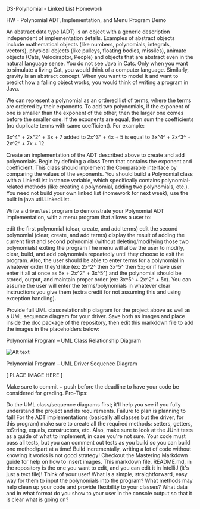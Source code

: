 DS-Polynomial - Linked List Homework

HW - Polynomial ADT, Implementation, and Menu Program Demo

An abstract data type (ADT) is an object with a generic description independent of implementation details. Examples of abstract objects include mathematical objects (like numbers, polynomials, integrals, vectors), physical objects (like pulleys, floating bodies, missiles), animate objects (Cats, Velociraptor, People) and objects that are abstract even in the natural language sense. You do not see Java in Cats. Only when you want to simulate a living Cat, you would think of a computer language. Similarly, gravity is an abstract concept. When you want to model it and want to predict how a falling object works, you would think of writing a program in Java.

We can represent a polynomial as an ordered list of terms, where the terms are ordered by their exponents. To add two polynomials, if the exponent of one is smaller than the exponent of the other, then the larger one comes before the smaller one. If the exponents are equal, then sum the coefficients (no duplicate terms with same coefficient). For example:

3x^4^ + 2x^2^ + 3x + 7 added to 2x^3^ + 4x + 5 is equal to 3x^4^ + 2x^3^ + 2x^2^ + 7x + 12

Create an implementation of the ADT described above to create and add polynomials. Begin by defining a class Term that contains the exponent and coefficient. This class should implement the Comparable interface by comparing the values of the exponents. You should build a Polynomial class with a LinkedList<Term> instance variable, which specifically contains polynomial-related methods (like creating a polynomial, adding two polynomials, etc.). You need not build your own linked list (homework for next week), use the built in java.util.LinkedList.

Write a driver/test program to demonstrate your Polynomial ADT implementation, with a menu program that allows a user to:

edit the first polynomial (clear, create, and add terms)
edit the second polynomial (clear, create, and add terms)
display the result of adding the current first and second polynomial (without deleting/modifying those two polynomials)
exiting the program
The menu will allow the user to modify, clear, build, and add polynomials repeatedly until they choose to exit the program. Also, the user should be able to enter terms for a polynomial in whatever order they’d like (ex: 2x^2^ then 3x^5^ then 5x; or if have user enter it all at once as 5x + 2x^2^ + 3x^5^) and the polynomial should be stored, output, and maintain proper order (ex: 3x^5^ + 2x^2^ + 5x). You can assume the user will enter the terms/polynomials in whatever clear instructions you give them (extra credit for not assuming this and using exception handling).

Provide full UML class relationship diagram for the project above as well as a UML sequence diagram for your driver. Save both as images and place inside the doc package of the repository, then edit this markdown file to add the images in the placeholders below:

Polynomial Program – UML Class Relationship Diagram

![Alt text](?raw=treu)

Polynomial Program – UML Driver Sequence Diagram

[ PLACE IMAGE HERE ]

Make sure to commit + push before the deadline to have your code be considered for grading.
Pro-Tips:

Do the UML class/sequence diagrams first; it’ll help you see if you fully understand the project and its requirements. Failure to plan is planning to fail!
For the ADT implementations (basically all classes but the driver, for this program) make sure to create all the required methods: setters, getters, toString, equals, constructors, etc.
Also, make sure to look at the JUnit tests as a guide of what to implement, in case you're not sure. Your code must pass all tests, but you can comment out tests as you build so you can build one method/part at a time! Build incrementally, writing a lot of code without knowing it works is not good strategy!
Checkout the Mastering Markdown guide for help on how to insert images. This markdown file, README.md, in the repository is the one you want to edit, and you can edit it in IntelliJ (it's just a text file)!
Think of your user! What is a simple, straightforward, easy way for them to input the polynomials into the program? What methods may help clean up your code and provide flexibility to your classes? What data and in what format do you show to your user in the console output so that it is clear what is going on?
